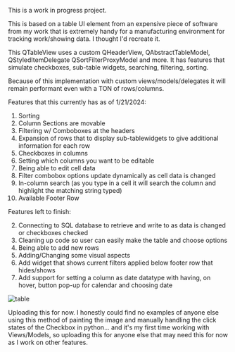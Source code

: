 This is a work in progress project.  

This is based on a table UI element from an expensive piece of software from my work that is extremely
handy for a manufacturing environment for tracking work/showing data.  I thought I'd recreate it.

This QTableView uses a custom QHeaderView, QAbstractTableModel, QStyledItemDelegate QSortFilterProxyModel and more.  It has features that 
simulate checkboxes, sub-table widgets, searching, filtering, sorting.

Because of this implementation with custom views/models/delegates it will remain performant even with a TON of rows/columns.

Features that this currently has as of 1/21/2024:

1) Sorting
2) Column Sections are movable
3) Filtering w/ Comboboxes at the headers
4) Expansion of rows that to display sub-tablewidgets to give additional information for each row
5) Checkboxes in columns
6) Setting which columns you want to be editable
7) Being able to edit cell data
8) Filter combobox options update dynamically as cell data is changed
9) In-column search   (as you type in a cell it will search the column and highlight the matching string typed)
10) Available Footer Row

Features left to finish:

2) Connecting to SQL database to retrieve and write to as data is changed or checkboxes checked
3) Cleaning up code so user can easily make the table and choose options
4) Being able to add new rows
5) Adding/Changing some visual aspects
7) Add widget that shows current filters applied below footer row that hides/shows
8) Add support for setting a column as date datatype with having, on hover, button pop-up for calendar and choosing date


![table](https://github.com/jxfuller1/QTableView-with-Checkboxes/assets/123666150/fd7c4bec-748d-4785-81ac-475bd6842013)

Uploading this for now.  I honestly could find no examples of anyone else using this method of painting the image and manually handling the click states of the Checkbox in python... 
and it's my first time working with Views/Models, so uploading this for anyone else that may need this for now as I work on other features.

